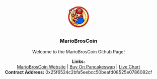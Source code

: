 <br />
<p align="center">
    <img src="MarioBrosCoin-logo.jpg" alt="Logo" width="80" height="80">
  </a>

  <h3 align="center">MarioBrosCoin</h3>

  <p align="center">
    Welcome to the MarioBrosCoin Github Page!
    <br />
  </p>
  <p align="center">
  <b>Links:</b>
  <br>
  <a href="https://www.mariobros.info/">MarioBrosCoin Website</a> |
  <a href="https://v1exchange.pancakeswap.finance/#/swap?outputCurrency=0x25f6524c2bfa5eebcc50beafd08525e0786082cf">Buy On Pancakeswap</a> |
  <a href="https://poocoin.app/tokens/0x25f6524c2bfa5eebcc50beafd08525e0786082cf">Live Chart</a>
    <br />
  <b>Contract Address:</b> 0x25f6524c2bfa5eebcc50beafd08525e0786082cf
</p>
</p>

